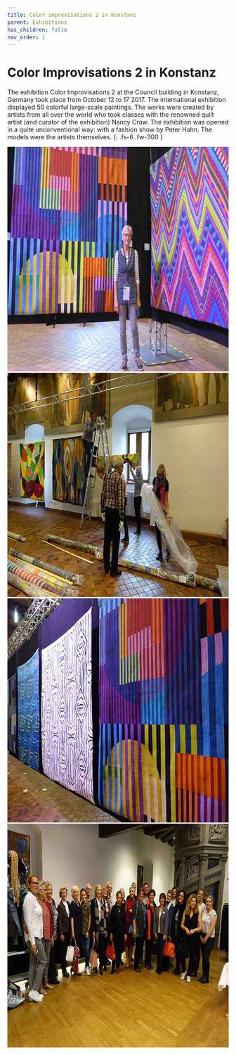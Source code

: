 ```yaml
---
title: Color improvisations 2 in Konstanz
parent: Exhibitions
has_children: false
nav_order: 1
---
```


# Color Improvisations 2 in Konstanz

The exhibition Color Improvisations 2 at the Council building in Konstanz, Germany took place from October 12 to 17 2017. The international exhibition displayed 50 colorful large-scale paintings. The works were created by artists from all over the world who took classes with the renowned quilt artist (and curator of the exhibition) Nancy Crow. The exhibition was opened in a quite unconventional way: with a fashion show by Peter Hahn. The models were the artists themselves.
{: .fs-6 .fw-300 }

<img src="images/exhibitions1/1.jpg" loading="lazy" alt="" width="768" height="511">
<img src="images/exhibitions1/2.jpg" loading="lazy" alt="" width="768" height="510">
<img src="images/exhibitions1/3.jpg" loading="lazy" alt="" width="768" height="510">
<img src="images/exhibitions1/4.jpg" loading="lazy" alt="" width="768" height="509">
